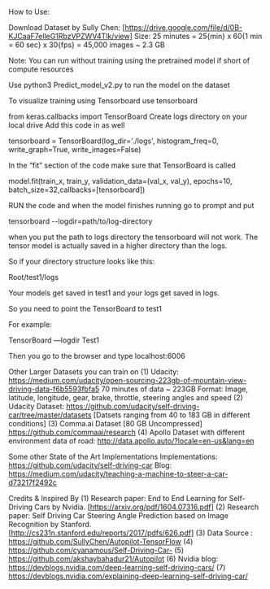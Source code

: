 How to Use:

Download Dataset by Sully Chen: [https://drive.google.com/file/d/0B-KJCaaF7elleG1RbzVPZWV4Tlk/view] Size: 25 minutes = 25{min} x 60{1 min = 60 sec} x 30{fps} = 45,000 images ~ 2.3 GB

Note: You can run without training using the pretrained model if short of compute resources

Use python3 Predict_model_v2.py to run the model on the dataset

To visualize training using Tensorboard use tensorboard 

from keras.callbacks import TensorBoard
Create logs directory on your local drive
Add this code in as well

tensorboard = TensorBoard(log_dir='./logs', histogram_freq=0,
                          write_graph=True, write_images=False)

In the “fit” section of the code make sure that TensorBoard is called
  
model.fit(train_x, train_y, validation_data=(val_x, val_y), epochs=10, batch_size=32,callbacks=[tensorboard])

RUN the code and when the model finishes running go to prompt and put

tensorboard --logdir=path/to/log-directory

when you put the path to logs directory the tensorboard will not work. The tensor model is actually saved in a higher directory than the logs.

So if your directory structure looks like this:

Root/test1/logs

Your models get saved in test1 and your logs get saved in logs.

So you need to point the TensorBoard to test1

For example:

TensorBoard  —logdir Test1

Then you go to the browser and type localhost:6006


Other Larger Datasets you can train on
(1) Udacity: https://medium.com/udacity/open-sourcing-223gb-of-mountain-view-driving-data-f6b5593fbfa5
70 minutes of data ~ 223GB
Format: Image, latitude, longitude, gear, brake, throttle, steering angles and speed
(2) Udacity Dataset: https://github.com/udacity/self-driving-car/tree/master/datasets [Datsets ranging from 40 to 183 GB in different conditions]
(3) Comma.ai Dataset [80 GB Uncompressed] https://github.com/commaai/research
(4) Apollo Dataset with different environment data of road: http://data.apollo.auto/?locale=en-us&lang=en

Some other State of the Art Implementations
Implementations: https://github.com/udacity/self-driving-car
Blog: https://medium.com/udacity/teaching-a-machine-to-steer-a-car-d73217f2492c

Credits & Inspired By
(1) Research paper: End to End Learning for Self-Driving Cars by Nvidia. [https://arxiv.org/pdf/1604.07316.pdf]
(2) Research paper: Self Driving Car Steering Angle Prediction based on Image Recognition by Stanford. [http://cs231n.stanford.edu/reports/2017/pdfs/626.pdf]
(3) Data Source : https://github.com/SullyChen/Autopilot-TensorFlow
(4) https://github.com/cyanamous/Self-Driving-Car-
(5) https://github.com/akshaybahadur21/Autopilot
(6) Nvidia blog: https://devblogs.nvidia.com/deep-learning-self-driving-cars/ 
(7) https://devblogs.nvidia.com/explaining-deep-learning-self-driving-car/
